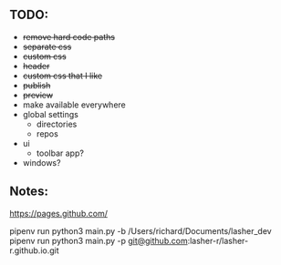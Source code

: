 ## TODO:
 * ~~remove hard code paths~~
 * ~~separate css~~
 * ~~custom css~~
 * ~~header~~
 * ~~custom css that I like~~
 * ~~publish~~
 * ~~preview~~
 * make available everywhere
 * global settings
    * directories
    * repos
 * ui
    * toolbar app?
 * windows?


 ## Notes:

 https://pages.github.com/

 pipenv run python3 main.py -b /Users/richard/Documents/lasher_dev
 pipenv run python3 main.py -p git@github.com:lasher-r/lasher-r.github.io.git